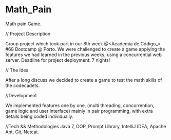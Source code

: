 # Math_Pain

Math pain Game.

// Project Description <p>

Group project which took part in our 8th week @<Academia de Código_> #68 Bootcamp @ Porto. We were challenged to create a game applying the features we had learned in the previous weeks, using a concurrential web server. Deadline for project deployment: 7 nights!

// The Idea <p>

After a long discuss we decided to create a game to test the math skills of the codecadets.

//Development <p>

We implemented features one by one, (multi threading, concorrention, game logic and user interface) mainly in pair programming, with extra details being coded individually.

//Tech && Methodologies Java 7, OOP, Prompt Library, IntelliJ IDEA, Apache Ant, Git, Netcat.
